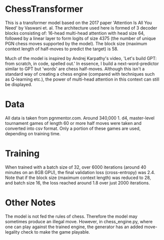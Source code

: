 # ChessTransformer
This is a transformer model based on the 2017 paper 'Attention Is All You Need' by Vaswani et. al. The architecture used here is formed of 3 decoder blocks consisting of: 16-head multi-head attention with head size 64, followed by a linear layer to form logits of size 4375 (the number of unique PGN chess moves supported by the model). The block size (maximum context length of half-moves to predict the target) is 58.

Much of the model is inspired by Andrej Karpathy's video, 'Let's build GPT: from scratch, in code, spelled out.' In essence, I build a next-word-predictor similar to GPT but 'words' are chess half-moves. Although this isn't a standard way of creating a chess engine (compared with techniques such as Q-learning etc.), the power of multi-head attention in this context can still be displayed.

# Data
All data is taken from pgnmentor.com. Around 340,000 1. d4, master-level tournament games of length 60 or more half moves were taken and converted into csv format. Only a portion of these games are used, depending on training time.

# Training
When trained with a batch size of 32, over 6000 iterations (around 40 minutes on an 8GB GPU), the final validation loss (cross-entropy) was 2.4. Note that if the block size (maximum context length) was reduced to 28, and batch size 16, the loss reached around 1.8 over just 2000 iterations.

# Other Notes
The model is not fed the rules of chess. Therefore the model may sometimes produce an illegal move. However, in chess_engine.py, where one can play against the trained engine, the generator has an added move-legality check to make the game playable. 